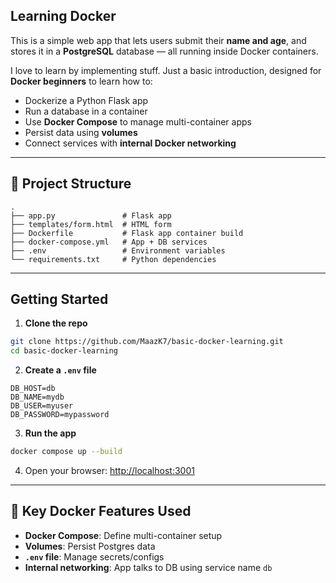 
## Learning Docker

This is a simple web app that lets users submit their **name and age**, and stores it in a **PostgreSQL** database — all running inside Docker containers.

I love to learn by implementing stuff. Just a basic introduction, designed for **Docker beginners** to learn how to:

* Dockerize a Python Flask app
* Run a database in a container
* Use **Docker Compose** to manage multi-container apps
* Persist data using **volumes**
* Connect services with **internal Docker networking**

---

## 📂 Project Structure

```
.
├── app.py               # Flask app
├── templates/form.html  # HTML form
├── Dockerfile           # Flask app container build
├── docker-compose.yml   # App + DB services
├── .env                 # Environment variables
└── requirements.txt     # Python dependencies
```

---

## Getting Started

1. **Clone the repo**

```bash
git clone https://github.com/MaazK7/basic-docker-learning.git
cd basic-docker-learning
```

2. **Create a `.env` file**

```env
DB_HOST=db
DB_NAME=mydb
DB_USER=myuser
DB_PASSWORD=mypassword
```

3. **Run the app**

```bash
docker compose up --build
```

4. Open your browser: [http://localhost:3001](http://localhost:3001)

---

## 📌 Key Docker Features Used

* **Docker Compose**: Define multi-container setup
* **Volumes**: Persist Postgres data
* **`.env` file**: Manage secrets/configs
* **Internal networking**: App talks to DB using service name `db`

